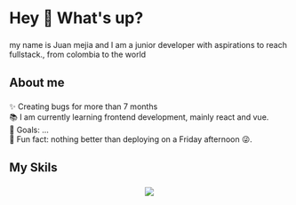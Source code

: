 <h1 align="left">Hey 👋 What's up?</h1>

###

<p align="left">my name is Juan mejia and I am a junior developer with aspirations to reach fullstack., from colombia to the world</p>

###

<h2 align="left">About me</h2>

###

<p align="left">✨  Creating bugs for more than 7 months<br>📚 I am currently learning frontend development, mainly react and vue.<br>🎯 Goals: ...<br>🎲 Fun fact: nothing better than deploying on a Friday afternoon 😜.</p>

###

<h2 align="left">My Skils</h2>

###

<p align="center">
  <a href="https://skillicons.dev">
    <img src="https://skillicons.dev/icons?i=py,mongodb,selenium,fastapi,react,vue,docker," />
  </a>
</p>

###
